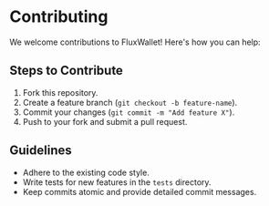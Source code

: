 # Contributing

We welcome contributions to FluxWallet! Here's how you can help:

## Steps to Contribute
1. Fork this repository.
2. Create a feature branch (`git checkout -b feature-name`).
3. Commit your changes (`git commit -m "Add feature X"`).
4. Push to your fork and submit a pull request.

## Guidelines
- Adhere to the existing code style.
- Write tests for new features in the `tests` directory.
- Keep commits atomic and provide detailed commit messages.
    